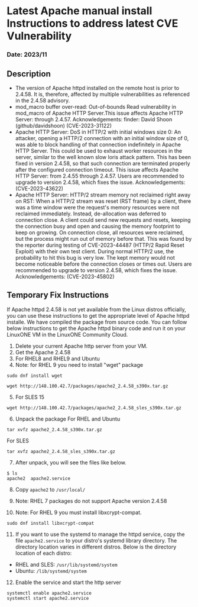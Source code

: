 # Latest Apache manual install Instructions to address latest CVE Vulnerability

### Date: 2023/11

## Description
- The version of Apache httpd installed on the remote host is prior to 2.4.58. It is, therefore, affected by multiple vulnerabilities as referenced in the 2.4.58 advisory.
- mod_macro buffer over-read: Out-of-bounds Read vulnerability in mod_macro of Apache HTTP Server.This issue affects Apache HTTP Server: through 2.4.57. Acknowledgements: finder: David Shoon (github/davidshoon) (CVE-2023-31122)
- Apache HTTP Server: DoS in HTTP/2 with initial windows size 0: An attacker, opening a HTTP/2 connection with an initial window size of 0, was able to block handling of that connection indefinitely in Apache HTTP Server. This could be used to exhaust worker resources in the server, similar to the well known slow loris attack pattern. This has been fixed in version 2.4.58, so that such connection are terminated properly after the configured connection timeout. This issue affects Apache HTTP Server: from 2.4.55 through 2.4.57. Users are recommended to upgrade to version 2.4.58, which fixes the issue.
Acknowledgements: (CVE-2023-43622)
- Apache HTTP Server: HTTP/2 stream memory not reclaimed right away on RST: When a HTTP/2 stream was reset (RST frame) by a client, there was a time window were the request's memory resources were not reclaimed immediately. Instead, de-allocation was deferred to connection close. A client could send new requests and resets, keeping the connection busy and open and causing the memory footprint to keep
on growing. On connection close, all resources were reclaimed, but the process might run out of memory before that. This was found by the reporter during testing of CVE-2023-44487 (HTTP/2 Rapid Reset Exploit) with their own test client. During normal HTTP/2 use, the probability to hit this bug is very low. The kept memory would not become noticeable before the connection closes or times out. Users are recommended to upgrade to version 2.4.58, which fixes the issue. Acknowledgements: (CVE-2023-45802)

## Temporary Fix Instructions
If Apache httpd 2.4.58 is not yet available from the Linux distros officially, you can use these instructions to get the appropriate level of Apache httpd installe.  We have compiled the package from source code. You can follow below instructions to get the Apache httpd binary code and run it on your LinuxONE VM in the LinuxONE Community Cloud. 

1. Delete your current Apache http server from your VM.
2. Get the Apache 2.4.58
3. For RHEL8 and RHEL9 and Ubuntu
4. Note: for RHEL 9 you need to install "wget" package
```
sudo dnf install wget
```
```
wget http://148.100.42.7/packages/apache2_2.4.58_s390x.tar.gz
```
5.  For SLES 15
```
wget http://148.100.42.7/packages/apache2_2.4.58_sles_s390x.tar.gz
```

6. Unpack the package
For RHEL and Ubuntu
```
tar xvfz apache2_2.4.58_s390x.tar.gz
```
For SLES
```
tar xvfz apache2_2.4.58_sles_s390x.tar.gz
```
7. After unpack, you will see the files like below. 
```
$ ls
apache2  apache2.service
```
8. Copy `apache2` to `/usr/local/`

9. Note: RHEL 7 packages do not support Apache version 2.4.58

10. Note: For RHEL 9 you must install libxcrypt-compat.  
```
sudo dnf install libxcrypt-compat
```
11. If you want to use the systemd to manage the httpd service, copy the file `apache2.service` to your distro's systemd library directory. The directory location varies in different distros. Below is the directory location of each distro:
   - RHEL and SLES: `/usr/lib/systemd/system`
   - Ubuntu: `/lib/systemd/system` 

12. Enable the service and start the http server
   ```
   systemctl enable apache2.service
   systemctl start apache2.service
   ```



